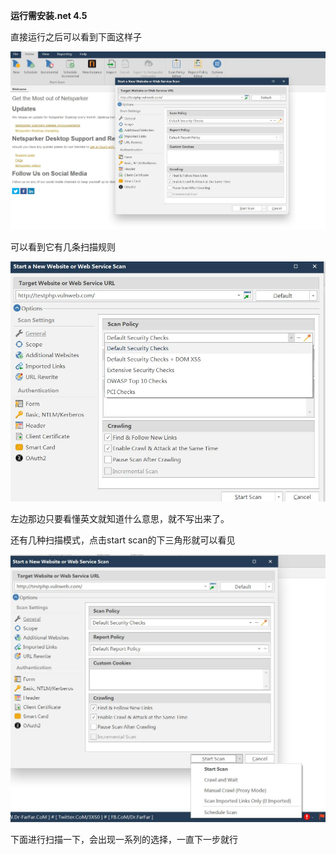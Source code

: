 **运行需安装.net 4.5**

直接运行之后可以看到下面这样子

![](./images\Netsparker-1.jpg)

可以看到它有几条扫描规则



![](./images\Netsparker-2.jpg)

左边那边只要看懂英文就知道什么意思，就不写出来了。

还有几种扫描模式，点击start scan的下三角形就可以看见

![](./images\Netsparker-3.jpg)

下面进行扫描一下，会出现一系列的选择，一直下一步就行



